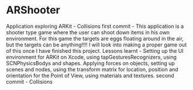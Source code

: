 # ARShooter
Application exploring ARKit - Collisions
first commit - This application is a shooter type game where the user can shoot down items in his own environment. For this game 
the targets are eggs floating around in the air, but the targets can be anything!!!! I will look into making a proper game out of this 
once I have finished this project.
Lessons learnt - Setting up the UI environment for ARKit on Xcode, using tapGesturesRecognizers, using SCNPhysicsBodys and shapes.
Applying forces on objects, setting up scenes and nodes, using the transform matrix for location, position and orientation for the 
Point of View, using materials and textures.
second commit - Collisions
